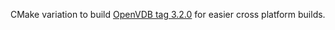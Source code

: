 CMake variation to build [OpenVDB tag 3.2.0](https://github.com/dreamworksanimation/openvdb/tree/v3.2.0) for easier cross platform builds.
